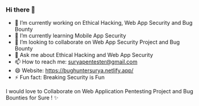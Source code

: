 ### Hi there 👋

- 🔭 I’m currently working on Ethical Hacking, Web App Security and Bug Bounty
- 🌱 I’m currently learning Mobile App Security
- 👯 I’m looking to collaborate on Web App Security Project and Bug Bounty
- 💬 Ask me about Ethical Hacking and Web App Security
- 📫 How to reach me: suryapentester@gmail.com
- 😄 Website: https://bughuntersurya.netlify.app/
- ⚡ Fun fact: Breaking Security is Fun

I would love to Collaborate on Web Application Pentesting Project and Bug Bounties for Sure ! ✨ 
